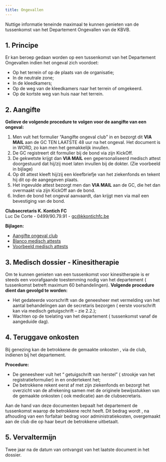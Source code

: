 ```yaml
---
title: Ongevallen
---
```


<p>Nuttige informatie teneinde maximaal te kunnen genieten van de tussenkomst van het Departement Ongevallen van de KBVB.</p>
<h2>1. Principe</h2>
<p>Er kan beroep gedaan worden op een tussenkomst van het Departement Ongevallen indien het ongeval zich voordoet:</p>
<ul>
    <li>Op het terrein of op de plaats van de organisatie;</li>
    <li>In de neutrale zone;</li>
    <li>In de kleedkamers;</li>
    <li>Op de weg van de kleedkamers naar het terrein of omgekeerd.</li>
    <li>Op de kortste weg van huis naar het terrein.</li>
</ul>
<h2>2. Aangifte</h2>

**Gelieve de volgende procedure te volgen voor de aangifte van een ongeval:**

1. Men vult het formulier “Aangifte ongeval club” in en bezorgt dit <strong>VIA MAIL</strong> aan de GC TEN LAATSTE 48 uur na het ongeval. Het document is in WORD, zo kan men het gemakkelijk invullen.
2. De GC registreert dit formulier bij de bond via zijn KickOff.
3. De gekwetste krijgt dan <strong>VIA MAIL</strong> een gepersonaliseerd medisch attest doorgestuurd dat hij/zij moet laten invullen bij de dokter. (Zie voorbeeld in bijlage)
4. Op dit attest kleeft hij/zij een kleefbriefje van het ziekenfonds en tekent hij dit op de aangegeven plaats.
5. Het ingevulde attest bezorgt men dan <strong>VIA MAIL</strong> aan de GC, die het dan overmaakt via zijn KickOff aan de bond.
6. Indien de bond het ongeval aanvaardt, dan krijgt men via mail een bevestiging van de bond.

<p><strong>Clubsecretaris K. Kontich FC</strong>
    <br> Luc De Corte - 0499/90.79.91 - <a href="mailto:gc@kkontichfc.be" title="Mail clubsecretaris K. Kontich FC">gc@kkontichfc.be</a>
</p>

<div id="aangifte-formulier">
    <p><strong>Bijlagen:</strong></p>
    <ul>
        <li>
            <a href="https://res.cloudinary.com/kkontichfc/raw/upload/v1664623527/downloads/ongevallen-2022/Aangifte_ongeval_liky3w.docx" title="Aangifte ongeval">Aangifte ongeval club</a>
        </li>
        <li>
            <a href="https://res.cloudinary.com/kkontichfc/image/upload/v1664623522/downloads/ongevallen-2022/Blanco_medisch_attest_capmjo.pdf" title="Blanco medisch attest">Blanco medisch attests</a>
        </li>
        <li>
            <a href="https://res.cloudinary.com/kkontichfc/image/upload/v1664623524/downloads/ongevallen-2022/Voorbeeld_medisch_attest_rytqgb.pdf" title="Voorbeeld medisch attest">Voorbeeld medisch attests</a>
        </li>
    </ul>
</div>

<h2>3. Medisch dossier  -  Kinesitherapie</h2>
<p>Om te kunnen genieten van een tussenkomst voor kinesitherapie is er steeds een voorafgaande toestemming nodig van het departement ( tussenkomst betreft maximum 60 behandelingen). <strong>Volgende procedure dient dan gevolgd te worden:</strong></p>
<ul>
    <li>Het gedateerde voorschrift van de geneesheer met vermelding van het aantal behandelingen aan de secretaris bezorgen ( eerste voorschrift kan via medisch getuigschrift – zie 2.2.);</li>
    <li>Wachten op de toelating van het departement ( tussenkomst vanaf de aangeduide dag).</li>
</ul>
<h2>4. Teruggave onkosten</h2>
<p>Bij genezing kan de betrokkene de gemaakte onkosten , via de club, indienen bij het departement.</p>
<p><strong>Procedure:</strong></p>
<ul>
    <li>De geneesheer vult het “ getuigschrift van herstel” ( strookje van het registratieformulier) in en ondertekent het;</li>
    <li>De betrokkene rekent eerst af met zijn ziekenfonds en bezorgt het overzicht van de afrekening samen met de originele bewijsstukken van de gemaakte onkosten ( ook medicatie) aan de clubsecretaris.</li>
</ul>
<p>Aan de hand van deze documenten bepaalt het departement de tussenkomst waarop de betrokkene recht heeft. Dit bedrag wordt , na afhouding van een forfaitair bedrag voor administratiekosten, overgemaakt aan de club die op haar beurt de betrokkene uitbetaalt.</p>
<h2>5. Vervaltermijn</h2>
<p>Twee jaar na de datum van ontvangst van het laatste document in het dossier.</p>
